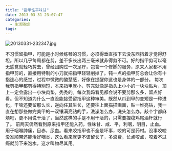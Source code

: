 ```yaml
---
title: "指甲性平味甘"
date: 2013-03-31 23:07:47
categories:
  - 生活随想
tags:
---
```


![20130331-232347.jpg](../../../images/2013/20130331-232347.jpg)

不习惯留指甲，可能是小时候练琴的习惯，必须得垂直按下去没东西挡着才觉得舒坦。所以几乎每周都在剪，差不多长出两三毫米就非得剪不可。好的指甲剪可以毫无感觉就轻巧剪去，曾经团购过一次足疗，包含一个修脚的服务，原来人家都不用指甲剪的，直接用特制的小刀就把指甲轻轻削掉了。钝一点的指甲剪总会让你有十指连心的感觉，过程中微微的酸楚感，好像在提醒你这也是身体的一部分。 每次我剪指甲都剪得特别短，本来指甲就小，剪完就像是指头上小小的一块块贴片，顶上一定会露出一小块肉垫，秃秃的。每次我妈看见都会说不要剪那么多，留点好看。但不知道为什么一直没能接受留指甲这种审美。既然从爪到甲的变短是一种进化，干嘛还要留那么长，逆向任其生长，还要往上面描描画画，贴一堆亮钻，我一直在想那些做完美甲的一双镶满亮钻的手，洗澡怎么办，洗头怎么办，敲个字都麻烦吧，更不用说干活了，当然这样的手是不用干活的，只需要捏稳鸡尾酒杯就行了。 前两天偶然看到原来指甲还能入药，性味甘、咸、平，利咽，明目，止血。用于咽喉肿痛，目赤，尿血。看来咬指甲也不全是坏事，咬的可是药材。没事咬咬没准顺带还能治好咽炎，这么看来就更不该留长了，多浪费，长点咬点，咬着不过瘾就剪下来泡水，这才叫物尽其用。